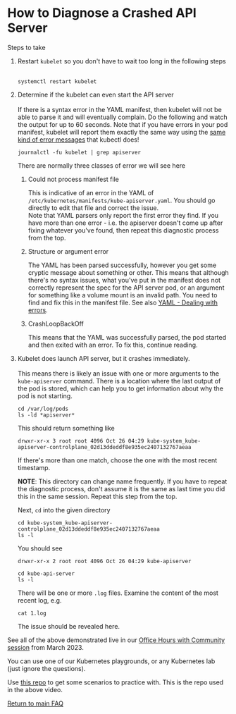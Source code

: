 # How to Diagnose a Crashed API Server

Steps to take

1.  Restart `kubelet` so you don't have to wait too long in the following steps</br></br>
    ```
    systemctl restart kubelet
    ```

1.  Determine if the kubelet can even start the API server</br></br>
    If there is a syntax error in the YAML manifest, then kubelet will not be able to parse it and will eventually complain. Do the following and watch the output for up to 60 seconds. Note that if you have errors in your pod manifest, kubelet will report them exactly the same way using the [same kind of error messages](./yaml-faq.md#dealing-with-errors) that kubectl does!

    ```
    journalctl -fu kubelet | grep apiserver
    ```

    There are normally three classes of error we will see here

    1. Could not process manifest file

        This is indicative of an error in the YAML of `/etc/kubernetes/manifests/kube-apiserver.yaml`. You should go directly to edit that file and correct the issue.<br/>Note that YAML parsers only report the first error they find. If you have more than one error - i.e. the apiserver doesn't come up after fixing whatever you've found, then repeat this diagnostic process from the top.

    1.  Structure or argument error

        The YAML has been parsed successfully, however you get some cryptic message about something or other. This means that although there's no syntax issues, what you've put in the manifest does not correctly represent the spec for the API server pod, or an argument for something like a volume mount is an invalid path. You need to find and fix this in the manifest file. See also [YAML - Dealing with errors](./yaml-faq.md#dealing-with-errors).

    1. CrashLoopBackOff

        This means that the YAML was successfully parsed, the pod started and then exited with an error. To fix this, continue reading.

1.  Kubelet does launch API server, but it crashes immediately.</br></br>
    This means there is likely an issue with one or more arguments to the `kube-apiserver` command. There is a location where the last output of the pod is stored, which can help you to get information about why the pod is not starting.

    ```
    cd /var/log/pods
    ls -ld *apiserver*
    ```

    This should return something like

    ```
    drwxr-xr-x 3 root root 4096 Oct 26 04:29 kube-system_kube-apiserver-controlplane_02d13ddeddf8e935ec2407132767aeaa
    ```

    If there's more than one match, choose the one with the most recent timestamp.

    **NOTE**: This directory can change name frequently. If you have to repeat the diagnostic process, don't assume it is the same as last time you did this in the same session. Repeat this step from the top.

    Next, `cd` into the given directory

    ```
    cd kube-system_kube-apiserver-controlplane_02d13ddeddf8e935ec2407132767aeaa
    ls -l
    ```

    You should see

    ```
    drwxr-xr-x 2 root root 4096 Oct 26 04:29 kube-apiserver
    ```

    ```
    cd kube-api-server
    ls -l
    ```

    There will be one or more `.log` files. Examine the content of the most recent log, e.g.

    ```
    cat 1.log
    ```

    The issue should be revealed here.

See all of the above demonstrated live in our [Office Hours with Community session](https://us02web.zoom.us/rec/share/9arsF4_YOEli7xKa9DsXpqrciqz2drNHbyzX4LoFlP3r1o0ieQ_K4SnamLZOU4Q.Z-LKaVLEbNhKRocT) from March 2023.

You can use one of our Kubernetes playgrounds, or any Kubernetes lab (just ignore the questions).

Use [this repo](https://github.com/kodekloudhub/cka-debugging-api-server) to get some scenarios to practice with. This is the repo used in the above video.

[Return to main FAQ](../README.md)